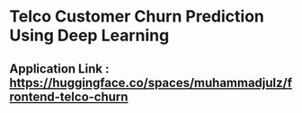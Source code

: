 # Telco Customer Churn Prediction Using Deep Learning
## Application Link : https://huggingface.co/spaces/muhammadjulz/frontend-telco-churn
